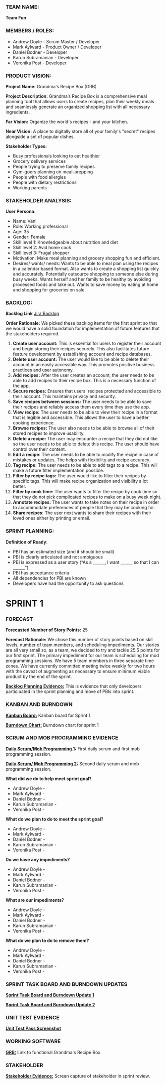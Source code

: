 ### TEAM NAME: 
**Team Fun**


### MEMBERS / ROLES:
- Andrew Doyle - Scrum Master / Developer
- Mark Aylward - Product Owner / Developer
- Daniel Bodner - Developer
- Karun Subramanian - Developer
- Veronika Post - Developer


### PRODUCT VISION:
**Project Name:** Grandma's Recipe Box (GRB)

**Project Description:** Grandma’s Recipe Box is a comprehensive meal planning tool that allows users to create recipes,
plan their weekly meals and seamlessly generate an organized shopping list with all necessary ingredients.

**Far Vision:** Organize the world's recipes - and your kitchen.

**Near Vision:** A place to digitally store all of your family's "secret" recipes alongside a set of popular dishes.

**Stakeholder Types:**
- Busy professionals looking to eat healthier
- Grocery delivery services
- People trying to preserve family recipes
- Gym-goers planning on meal-prepping
- People with food allergies
- People with dietary restrictions
- Working parents


### STAKEHOLDER ANALYSIS:
**User Persona:**
- Name: Vani
- Role: Working professional
- Age: 35
- Gender: Female
- Skill level 1: Knowledgeable about nutrition and diet
- Skill level 2: Avid home cook
- Skill level 3: Frugal shopper
- Motivation: Make meal planning and grocery shopping fun and efficient.
- Desires/ wants/ needs: Wants to be able to meal plan using the recipes in a calendar based format. Also wants
to create a shopping list quickly and accurately. Potentially outsource shopping to someone else during busy
weeks. Wants herself and her family to be healthy by avoiding processed foods and take out. Wants to save money
by eating at home and shopping for groceries on sale.


### BACKLOG:

**Backlog Link**
[Jira Backlog](https://doylead.atlassian.net/jira/software/projects/E71/boards/2/backlog?atlOrigin=eyJpIjoiZjliZTg5YmI3ZGY2NDljOWJjMmM3OTM2ZjNhNzVlNGMiLCJwIjoiaiJ9&cloudId=56827f1d-9c14-485c-8ee9-3e41b8b2df97&selectedIssue=E71-16)

**Order Rationale:** We picked these backlog items for the first sprint so that we would have a solid foundation for 
implementation of future features that the stakeholders required.

1. **Create user account:** This is essential for users to register their account and begin storing their 
recipes securely. This also facilitates future feature development by establishing account and recipe databases.
2. **Delete user account:** The user would like to be able to delete their account in an easily accessible way. This
promotes positive business practices and user autonomy.
3. **Add recipes:** After the user creates an account, the user needs to be able to add recipes to their recipe box.
This is a necessary function of the app.
4. **Secure recipes:** Ensures that users' recipes protected and accessible to their account. This maintains privacy
and security.
5. **Save recipes between sessions:** The user needs to be able to save their recipes and reliably access them every 
time they use the app.
6. **View recipe:** The user needs to be able to view their recipe in a format that is legible and accessible. This
allows the user to have a better cooking experience.
7. **Browse recipes:** The user also needs to be able to browse all of their stored recipes to improve usability.
8. **Delete a recipe:** The user may encounter a recipe that they did not like so the user needs to be able to delete
this recipe. The user should have control over their content.
9. **Edit a recipe:** The user needs to be able to modify the recipe in case of mistakes or updates. The helps with
flexibility and recipe accuracy.
10. **Tag recipe:** The user needs to be able to add tags to a recipe. This will make a future filter implementation
possible.
11. **Filter by recipe tags:** The user would like to filter their recipes by specific tags. This will make recipe 
organization and visibility a lot better.
12. **Filter by cook time:** The user wants to filter the recipe by cook time so that they do not pick complicated 
recipes to make on a busy week night.
13. **Annotate recipes:** The user wants to take notes on their recipe in order to accommodate preferences of people
that they may be cooking for.
14. **Share recipes:** The user next wants to share their recipes with their loved ones either by printing or email. 
    

### SPRINT PLANNING:
**Definition of Ready:**
- PBI has an estimated size (and it should be small)
- PBI is clearly articulated and not ambiguous
- PBI is expressed as a user story (“As a ______, I want ______ so that I can ______”)
- PBI has acceptance criteria
- All dependencies for PBI are known
- Developers have had the opportunity to ask questions




# SPRINT 1

### FORECAST

**Forecasted Number of Story Points:** 25

**Forecast Rationale:** We chose this number of story points based on skill levels, number of team members, and
scheduling impediments. Our stories are all very small so, as a team, we decided to try and tackle 25.5 points for our
first sprint. The primary impediment for our team is scheduling for mod programming sessions. We have 5 team members in
three separate time zones. We have currently committed meeting twice weekly for two hours with the caveat of augmenting 
as necessary to ensure minimum viable product by the end of the sprint.

**[Backlog Planning Evidence:](https://agilesoftwarecourse.slack.com/archives/C07TUEH8HFD/p1730938293987819?thread_ts=1730938222.647509&cid=C07TUEH8HFD)**
This is evidence that only developers participated in the sprint planning and move of PBIs into sprint.

### KANBAN AND BURNDOWN
**[Kanban Board:](https://doylead.atlassian.net/jira/software/projects/E71/boards/2?atlOrigin=eyJpIjoiMzNiODIxZTdmNDEyNDUwMjhkMzVkY2Q3OTFlM2VhNzMiLCJwIjoiaiJ9)**
Kanban board for Sprint 1.

**[Burndown Chart:](https://doylead.atlassian.net/jira/software/projects/E71/boards/2/reports/burndown?source=sidebar&atlOrigin=eyJpIjoiMGZhNTc1MDY4NzI4NGM1NmI2NGU2YjUyN2ZiNDMzNGYiLCJwIjoiaiJ9)**
Burndown chart for sprint 1


### SCRUM AND MOB PROGRAMMING EVIDENCE
**[Daily Scrum/Mob Programming 1:](https://agilesoftwarecourse.slack.com/archives/C07TUEH8HFD/p1730944745702459?thread_ts=1730938222.647509&cid=C07TUEH8HFD)**
First daily scrum and first mob programming session.

**[Daily Scrum/ Mob Programming 2:](https://agilesoftwarecourse.slack.com/archives/C07TUEH8HFD/p1731269669117479?thread_ts=1730938222.647509&cid=C07TUEH8HFD)**
Second daily scrum and mob programming session.

**What did we do to help meet sprint goal?**
- Andrew Doyle - 
- Mark Aylward - 
- Daniel Bodner - 
- Karun Subramanian - 
- Veronika Post - 

**What do we plan to do to meet the sprint goal?**
- Andrew Doyle - 
- Mark Aylward - 
- Daniel Bodner - 
- Karun Subramanian - 
- Veronika Post - 

**Do we have any impediments?** 
- Andrew Doyle - 
- Mark Aylward - 
- Daniel Bodner - 
- Karun Subramanian - 
- Veronika Post - 

**What are our impediments?** 
- Andrew Doyle - 
- Mark Aylward - 
- Daniel Bodner - 
- Karun Subramanian - 
- Veronika Post - 

**What do we plan to do to remove them?**
- Andrew Doyle - 
- Mark Aylward - 
- Daniel Bodner - 
- Karun Subramanian - 
- Veronika Post - 

### SPRINT TASK BOARD AND BURNDOWN UPDATES

**[Sprint Task Board and Burndown Update 1]()**

**[Sprint Task Board and Burndown Update 2]()**

### UNIT TEST EVIDENCE
**[Unit Test Pass Screenshot]()**

### WORKING SOFTWARE 
**[GRB:]()**
Link to functional Grandma's Recipe Box.

### STAKEHOLDER
**[Stakeholder Evidence:]()**
Screen capture of stakeholder in sprint review.



